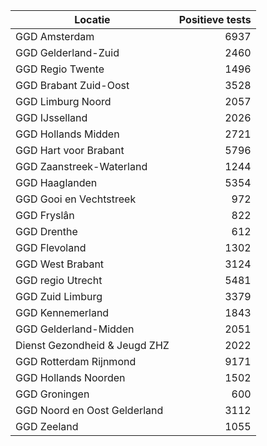 | Locatie | Positieve tests |
|---------|----------------:|
| GGD Amsterdam                            |  6937 |
| GGD Gelderland-Zuid                      |  2460 |
| GGD Regio Twente                         |  1496 |
| GGD Brabant Zuid-Oost                    |  3528 |
| GGD Limburg Noord                        |  2057 |
| GGD IJsselland                           |  2026 |
| GGD Hollands Midden                      |  2721 |
| GGD Hart voor Brabant                    |  5796 |
| GGD Zaanstreek-Waterland                 |  1244 |
| GGD Haaglanden                           |  5354 |
| GGD Gooi en Vechtstreek                  |   972 |
| GGD Fryslân                              |   822 |
| GGD Drenthe                              |   612 |
| GGD Flevoland                            |  1302 |
| GGD West Brabant                         |  3124 |
| GGD regio Utrecht                        |  5481 |
| GGD Zuid Limburg                         |  3379 |
| GGD Kennemerland                         |  1843 |
| GGD Gelderland-Midden                    |  2051 |
| Dienst Gezondheid & Jeugd ZHZ            |  2022 |
| GGD Rotterdam Rijnmond                   |  9171 |
| GGD Hollands Noorden                     |  1502 |
| GGD Groningen                            |   600 |
| GGD Noord en Oost Gelderland             |  3112 |
| GGD Zeeland                              |  1055 |
